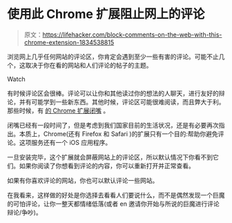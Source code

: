 # 使用此 Chrome 扩展阻止网上的评论

> 原文：<https://lifehacker.com/block-comments-on-the-web-with-this-chrome-extension-1834538815>

浏览网上几乎任何网站的评论区，你肯定会遇到至少一些有害的评论。可能不止几个，这取决于你在看的网站和人们评论的帖子的主题。

Watch

有时候评论区会很棒。评论可以让你和其他读过你的想法的人聊天，进行友好的辩论，并有可能学到一些新东西。其他时候，评论区可能很难阅读，而且弊大于利。那些时候，有 [的 Chrome 扩展闭嘴](https://rickyromero.com/shutup/) 。

闭嘴已经有一段时间了，但是考虑到我们国家目前的生活状况，还是有必要再次指出。本质上，Chrome(还有 Firefox 和 Safari )的扩展只有一个目的:帮助你避免评论。这项服务还有一个 iOS 应用程序。

一旦安装完毕，这个扩展就会屏蔽网站上的评论区，所以默认情况下你看不到它们。如果你阅读了你想看到评论的内容，你可以重新打开并正常查看。

如果有你喜欢评论的网站，你也可以默认评论一些网站。

在我看来，这样做的好处是你选择去看看人们要说什么，而不是偶然发现一个巨魔的可怕评论，让你一整天都情绪低落(或者 en 邀请你开始与所说的巨魔进行评论辩论/争吵)。